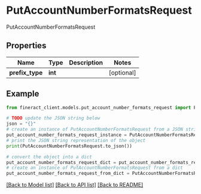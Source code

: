# PutAccountNumberFormatsRequest

PutAccountNumberFormatsRequest

## Properties

Name | Type | Description | Notes
------------ | ------------- | ------------- | -------------
**prefix_type** | **int** |  | [optional] 

## Example

```python
from fineract_client.models.put_account_number_formats_request import PutAccountNumberFormatsRequest

# TODO update the JSON string below
json = "{}"
# create an instance of PutAccountNumberFormatsRequest from a JSON string
put_account_number_formats_request_instance = PutAccountNumberFormatsRequest.from_json(json)
# print the JSON string representation of the object
print(PutAccountNumberFormatsRequest.to_json())

# convert the object into a dict
put_account_number_formats_request_dict = put_account_number_formats_request_instance.to_dict()
# create an instance of PutAccountNumberFormatsRequest from a dict
put_account_number_formats_request_from_dict = PutAccountNumberFormatsRequest.from_dict(put_account_number_formats_request_dict)
```
[[Back to Model list]](../README.md#documentation-for-models) [[Back to API list]](../README.md#documentation-for-api-endpoints) [[Back to README]](../README.md)


